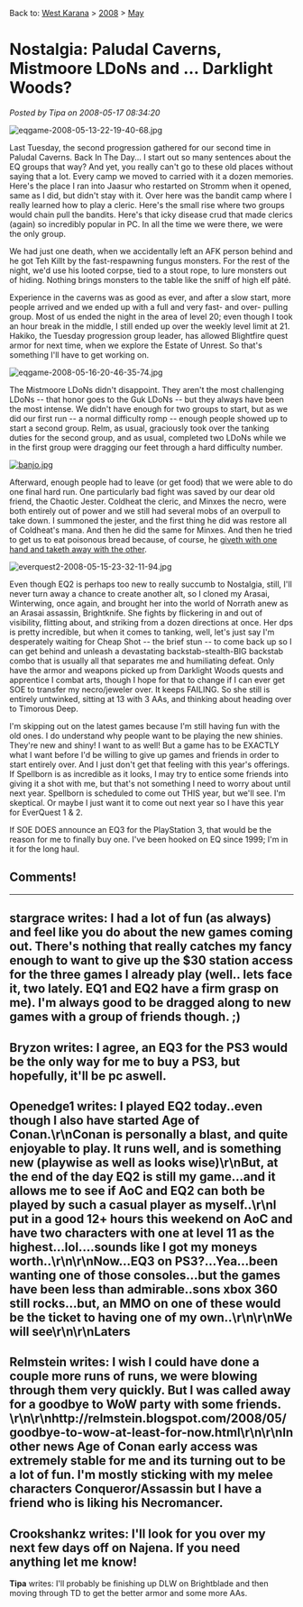 Back to: [West Karana](/posts/westkarana.md) > [2008](/posts/2008/westkarana.md) > [May](./westkarana.md)
# Nostalgia: Paludal Caverns, Mistmoore LDoNs and ... Darklight Woods?

*Posted by Tipa on 2008-05-17 08:34:20*

![eqgame-2008-05-13-22-19-40-68.jpg](../../../uploads/2008/05/eqgame-2008-05-13-22-19-40-68.jpg)

Last Tuesday, the second progression gathered for our second time in Paludal Caverns. Back In The Day... I start out so many sentences about the EQ groups that way? And yet, you really can't go to these old places without saying that a lot. Every camp we moved to carried with it a dozen memories. Here's the place I ran into Jaasur who restarted on Stromm when it opened, same as I did, but didn't stay with it. Over here was the bandit camp where I really learned how to play a cleric. Here's the small rise where two groups would chain pull the bandits. Here's that icky disease crud that made clerics (again) so incredibly popular in PC. In all the time we were there, we were the only group.

We had just one death, when we accidentally left an AFK person behind and he got Teh Killt by the fast-respawning fungus monsters. For the rest of the night, we'd use his looted corpse, tied to a stout rope, to lure monsters out of hiding. Nothing brings monsters to the table like the sniff of high elf pâté. 

Experience in the caverns was as good as ever, and after a slow start, more people arrived and we ended up with a full and very fast- and over- pulling group. Most of us ended the night in the area of level 20; even though I took an hour break in the middle, I still ended up over the weekly level limit at 21. Hakiko, the Tuesday progression group leader, has allowed Blightfire quest armor for next time, when we explore the Estate of Unrest. So that's something I'll have to get working on.

![eqgame-2008-05-16-20-46-35-74.jpg](../../../uploads/2008/05/eqgame-2008-05-16-20-46-35-74.jpg)

The Mistmoore LDoNs didn't disappoint. They aren't the most challenging LDoNs -- that honor goes to the Guk LDoNs -- but they always have been the most intense. We didn't have enough for two groups to start, but as we did our first run -- a normal difficulty romp -- enough people showed up to start a second group. Relm, as usual, graciously took over the tanking duties for the second group, and as usual, completed two LDoNs while we in the first group were dragging our feet through a hard difficulty number.

[![banjo.jpg](../../../uploads/2008/05/banjo.jpg)](http://www.giantitp.com/comics/oots0557.html "banjo.jpg")

Afterward, enough people had to leave (or get food) that we were able to do one final hard run. One particularly bad fight was saved by our dear old friend, the Chaotic Jester. Coldheat the cleric, and Minxes the necro, were both entirely out of power and we still had several mobs of an overpull to take down. I summoned the jester, and the first thing he did was restore all of Coldheat's mana. And then he did the same for Minxes. And then he tried to get us to eat poisonous bread because, of course, he [giveth with one hand and taketh away with the other](http://www.giantitp.com/comics/oots0557.html).

![everquest2-2008-05-15-23-32-11-94.jpg](../../../uploads/2008/05/everquest2-2008-05-15-23-32-11-94.jpg)

Even though EQ2 is perhaps too new to really succumb to Nostalgia, still, I'll never turn away a chance to create another alt, so I cloned my Arasai, Winterwing, once again, and brought her into the world of Norrath anew as an Arasai assassin, Brightknife. She fights by flickering in and out of visibility, flitting about, and striking from a dozen directions at once. Her dps is pretty incredible, but when it comes to tanking, well, let's just say I'm desperately waiting for Cheap Shot -- the brief stun -- to come back up so I can get behind and unleash a devastating backstab-stealth-BIG backstab combo that is usually all that separates me and humiliating defeat. Only have the armor and weapons picked up from Darklight Woods quests and apprentice I combat arts, though I hope for that to change if I can ever get SOE to transfer my necro/jeweler over. It keeps FAILING. So she still is entirely untwinked, sitting at 13 with 3 AAs, and thinking about heading over to Timorous Deep.

I'm skipping out on the latest games because I'm still having fun with the old ones. I do understand why people want to be playing the new shinies. They're new and shiny! I want to as well! But a game has to be EXACTLY what I want before I'd be willing to give up games and friends in order to start entirely over. And I just don't get that feeling with this year's offerings. If Spellborn is as incredible as it looks, I may try to entice some friends into giving it a shot with me, but that's not something I need to worry about until next year. Spellborn is scheduled to come out THIS year, but we'll see. I'm skeptical. Or maybe I just want it to come out next year so I have this year for EverQuest 1 & 2.

If SOE DOES announce an EQ3 for the PlayStation 3, that would be the reason for me to finally buy one. I've been hooked on EQ since 1999; I'm in it for the long haul.

## Comments!
---
**stargrace** writes: I had a lot of fun (as always) and feel like you do about the new games coming out. There's nothing that really catches my fancy enough to want to give up the $30 station access for the three games I already play (well.. lets face it, two lately. EQ1 and EQ2 have a firm grasp on me). I'm always good to be dragged along to new games with a group of friends though. ;)
---
**Bryzon** writes: I agree, an EQ3 for the PS3 would be the only way for me to buy a PS3, but hopefully, it'll be pc aswell.
---
**Openedge1** writes: I played EQ2 today..even though I also have started Age of Conan.\r\nConan is personally a blast, and quite enjoyable to play. It runs well, and is something new (playwise as well as looks wise)\r\nBut, at the end of the day EQ2 is still my game...and it allows me to see if AoC and EQ2 can both be played by such a casual player as myself..\r\nI put in a good 12+ hours this weekend on AoC and have two characters with one at level 11 as the highest...lol....sounds like I got my moneys worth..\r\n\r\nNow...EQ3 on PS3?...Yea...been wanting one of those consoles...but the games have been less than admirable..sons xbox 360 still rocks...but, an MMO on one of these would be the ticket to having one of my own..\r\n\r\nWe will see\r\n\r\nLaters
---
**Relmstein** writes: I wish I could have done a couple more runs of runs, we were blowing through them very quickly. But I was called away for a goodbye to WoW party with some friends. \r\n\r\nhttp://relmstein.blogspot.com/2008/05/goodbye-to-wow-at-least-for-now.html\r\n\r\nIn other news Age of Conan early access was extremely stable for me and its turning out to be a lot of fun. I'm mostly sticking with my melee characters Conqueror/Assassin but I have a friend who is liking his Necromancer.
---
**Crookshankz** writes: I'll look for you over my next few days off on Najena.  If you need anything let me know!
---
**Tipa** writes: I'll probably be finishing up DLW on Brightblade and then moving through TD to get the better armor and some more AAs.
